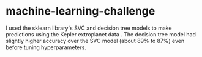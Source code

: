 # machine-learning-challenge

I used the sklearn library's SVC and decision tree models to make predictions using the Kepler extroplanet data . The decision tree model had slightly higher accuracy over the SVC model (about 89% to 87%) even before tuning hyperparameters.
